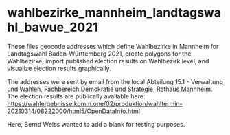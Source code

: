 # wahlbezirke_mannheim_landtagswahl_bawue_2021
These files geocode addresses which define Wahlbezirke in Mannheim for Landtagswahl Baden-Württemberg 2021, create polygons for the Wahlbezirke, import published election results on Wahlbezirk level, and visualize election results graphically.

The addresses were sent by email from the local Abteilung 15.1 - Verwaltung und Wahlen, Fachbereich Demokratie und Strategie, Rathaus Mannheim. The election results are publically available here: https://wahlergebnisse.komm.one/02/produktion/wahltermin-20210314/08222000/html5/OpenDataInfo.html

Here, Bernd Weiss wanted to add a blank for testing purposes.